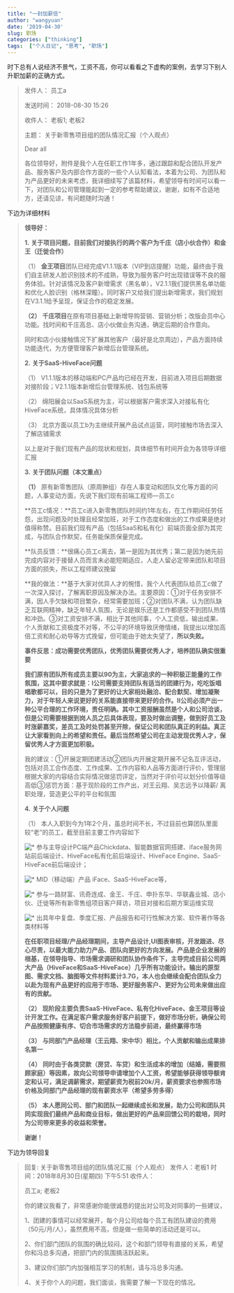 ```yaml
---
title: "一封加薪信"
author: "wangyuan"
date: '2019-04-30'
slug: 职场
categories: ["thinking"]
tags:  ["个人日记", "思考", "职场"]
---
```



时下总有人说经济不景气，工资不高，你可以看看之下虚构的案例，去学习下别人升职加薪的正确方式。

> 发件人： 员工a
>
> 发送时间： 2018-08-30 15:26
>
> 收件人： 老板1; 老板2
>
> 主题： 关于新零售项目组的团队情况汇报（个人观点）
>
> Dear all 
>
>  
>
> 各位领导好，附件是我个人在任职工作1年多，通过跟踪和配合团队开发产品、服务客户及内部合作方面的一些个人认知看法，本着为公司、为团队和为产品更好的未来考虑，我详细续写了该篇材料，希望领导有时间可以看一下，对团队和公司管理能起到一定的参考帮助建议，谢谢，如有不合适地方，还请见谅，有问题随时沟通！

下边为详细材料

> **领导好：**
>
> **1.**    **关于项目问题，目前我们对接执行的两个客户为千庄（店小伙合作）和金王（迁徙合作）**
>
> （1）     **金王项目**团队已经完成V1.1.1版本（VIP到店提醒）功能，最终由于我们自主研发人脸识别技术的不成熟，导致为服务客户时出现错误等不良的服务体验。针对该情况及客户新增需求（黑名单），V2.1.1我们提供黑名单功能和优化人脸识别（格林深瞳）。同时客户又给我们提出新增需求，我们规划在V3.1.1给予呈现，保证合作的稳定发展。
>
> **（2）**    **千庄项目**在原有项目基础上新增导购营销、营销分析；改版会员中心功能。找时间和千庄高总、店小伙做业务沟通，确定后期的合作意向。
>
> 同时和店小伙接触情况下扩展其他客户（最好是北京周边），产品方面持续功能迭代，为方便管理客户新增后台管理系统。
>
> **2.**    **关于SaaS-HiveFace问题**
>
> （1）     V1.1.1版本的移动端和PC产品均已经在开发，目前进入项目后期数据对接阶段；V2.1.1版本新增后台管理系统、钱包系统等
>
> （2）     绵阳展会以SaaS系统为主，可以根据客户需求深入对接私有化HiveFace系统，具体情况具体分析
>
> （3）     北京方面以员工b为主继续开展产品试点运营，同时接触市场去深入了解店铺需求
>
>  
>
> 以上是对于我们现有产品的现状和规划，具体细节有时间开会为各领导详细汇报
>
> **3.**    **关于团队问题（本文重点）**
>
> **（1）**    原有新零售团队（原周翀组）存在人事变动和团队文化等方面的问题，人事变动方面，先说下我们现有前端工程师—员工c
>
> **员工c情况：**员工c进入新零售团队时间约1年左右，在工作期间任劳任怨，出现问题及时处理且经常加班，对于工作态度和做出的工作成果是绝对值得称赞。目前我们现有产品（包括SaaS和私有化）前端页面全部为其完成，与团队合作默契，任务能保质保量完成。
>
> **队员反馈：**很痛心员工c离去，第一是因为其优秀；第二是因为她先前完成内容对于接替人员而言未必能短期适应，人走人留必定带来团队和项目方面的损失，所以工程师建议挽留
>
> **我的做法：**基于大家对优异人才的惋惜，我个人代表团队给员工c做了一次深入探讨，了解离职原因及解决办法。主要原因：①对于任务安排不满，因人手欠缺和项目繁杂，经常需要加班；②对团队不满，认为团队缺乏互联网精神，缺乏年轻人氛围，无论是娱乐还是工作都感受不到团队热情和冲劲。③对工资安排不满，相比于其他同事，个人工资低，输出成果、个人贡献和工资极度不对等，不公平的环境导致厌倦情绪，我提出以增加高倍工资和耐心劝导等方式挽留，但可能由于她太失望了，**所以失败。**
>
>  
>
> **事件反思：成功需要优秀团队，优秀团队需要优秀人才，培养团队确实很重要**
>
> **我们原有团队所有成员主要以90为主，大家追求的一种积极正能量的工作氛围，这其中要求就是：Ⅰ公司需要支持团队有适当的团建行为，吃吃饭唱唱歌都可以，目的只是为了更好的让大家相处融洽、配合默契、增加凝聚力，对于年轻人来说更好的关系能直接带来更好的合作。Ⅱ公司必须产出一种公平合理的工作环境，责任明确。其中工资报酬虽然是个人和公司洽谈，但是公司需要根据到岗人员之后具体表现，要及时做出调整，做到好员工及时涨薪嘉奖，差员工及时处罚甚至开除，保证公司和团队真正的利益。真正让大家看到向上的希望和责任。最后当然希望公司在主动发现优秀人才，保留优秀人才方面更加积极。**
>
>  
>
> 我的建议：①开展定期团建活动②团队内开展定期开展不记名互评活动，包括对员工合作态度、工作成果、工作内容和人品等方面进行评价，管理层根据大家的内容结合实际情况做惩罚评定，当然对于评价可以划分价值等级高低③惩罚方面：基于现阶段的工作产出，对王云翔、吴志远予以降薪/ 离职处理，营造更公平的平台和氛围
>
>  
>
> **4.**    **关于个人问题**
>
> （1）     本人入职到今为1年2个月，虽总时间不长，不过目前也算团队里面较“老”的员工，截至目前主要工作内容如下
>
> ![*](file:////Users/wangyuan/Library/Group%20Containers/UBF8T346G9.Office/TemporaryItems/msohtmlclip/clip_image001.gif)  参与主导设计PC端产品Chickdata、智能数据官网搭建、iface服务网站前后端设计、HiveFace私有化前后端设计、HiveFace Engine、SaaS-HiveFace前后端设计；
>
> ![*](file:////Users/wangyuan/Library/Group%20Containers/UBF8T346G9.Office/TemporaryItems/msohtmlclip/clip_image001.gif)  MID（移动端）产品 iFace、SaaS-HiveFace等，
>
> ![*](file:////Users/wangyuan/Library/Group%20Containers/UBF8T346G9.Office/TemporaryItems/msohtmlclip/clip_image001.gif)  参与一路财富、讯奇连成、金王、千庄、申扑东华、华联鑫业城、店小伙、迁徙等所有新零售组项目客户拜访，项目对接和后期方案运维实现
>
> ![*](file:////Users/wangyuan/Library/Group%20Containers/UBF8T346G9.Office/TemporaryItems/msohtmlclip/clip_image001.gif)  出具年中复盘、季度汇报、产品报告和可行性解决方案、软件著作等各类材料等
>
> **在任职项目经理/产品经理期间，主导产品设计,UI图表审核，开发跟进、尽心尽责，以最大能力助力产品、团队向更好的方向发展。产品是企业发展的根基，在领导指导、市场需求调研和团队协作条件下，主导完成目前公司两大产品（HiveFace和SaaS-HiveFace）几乎所有功能设计。输出的原型图、需求文档、脑图等文件材料累计3.7G，本人也会继续会配合团队全力以赴为现有产品更好的应用于市场、更好服务客户、更好为公司未来做出应有的贡献。**
>
> **（2）**    **现阶段主要负责SaaS-HiveFace、私有化HiveFace、金王项目等设计开发工作。在满足客户需求服务好客户前提下，做好市场分析，确保公司产品按照健康有序、切合市场需求的方法稳步前进，最终赢得市场**
>
> **（3）**    **与同部门产品经理（王云翔、宋中华）相比，个人贡献和输出成果排名第一**
>
> **（4）**    **同时由于各类贷款（房贷、车贷）和生活成本的增加（结婚，需要照顾家庭）等因素，故向公司领导申请增加个人工资，希望能够获得领导额肯定和认可，满足调薪需求，期望薪资为税前20k/月，薪资要求也参照市场价格及同部门产品经理的现有薪资水平（希望多劳多得）**
>
> **（5）**    **本人愿同公司、部门和团队一起继续成长和发展，助力公司和团队共同实现我们最终产品和商业目标，做出更好的产品来回馈公司的栽培，同时为公司带来更多的收益和荣誉。**
>
>  
>
>  
>
> **谢谢！**
>
>  

下边为领导回复

> 回复: 关于新零售项目组的团队情况汇报（个人观点） 
> 发件人：老板1
> 时   间：2018年8月30日(星期四) 下午5:51
> 收件人： 
>
> 员工a; 老板2
>
> 你的建议我看了，非常感谢你能很诚恳的提出对公司及对同事的一些建议，
>
> 1、团建的事情可以经常展开，每个月公司给每个员工有团队建设的费用（50元/月/人），虽然费用不高，但是做一些简单的活动还是可以。
>
> 2、你们部门团队的氛围的确比较闷，这个和部门领导有直接的关系，希望你和冯总多沟通，把部门内的氛围搞活跃起来。
>
> 3、建议你们部门内加强相互学习的机制，请与冯总多沟通。
>
> 4、关于你个人的问题，我们面谈，我需要了解一下现在的情况。